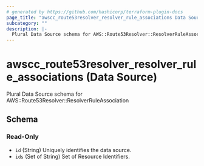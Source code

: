 ```yaml
---
# generated by https://github.com/hashicorp/terraform-plugin-docs
page_title: "awscc_route53resolver_resolver_rule_associations Data Source - terraform-provider-awscc"
subcategory: ""
description: |-
  Plural Data Source schema for AWS::Route53Resolver::ResolverRuleAssociation
---
```


# awscc_route53resolver_resolver_rule_associations (Data Source)

Plural Data Source schema for AWS::Route53Resolver::ResolverRuleAssociation



<!-- schema generated by tfplugindocs -->
## Schema

### Read-Only

- `id` (String) Uniquely identifies the data source.
- `ids` (Set of String) Set of Resource Identifiers.


